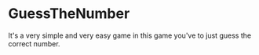 # GuessTheNumber

It's a very simple and very easy game in this game you've to just guess the correct number.
